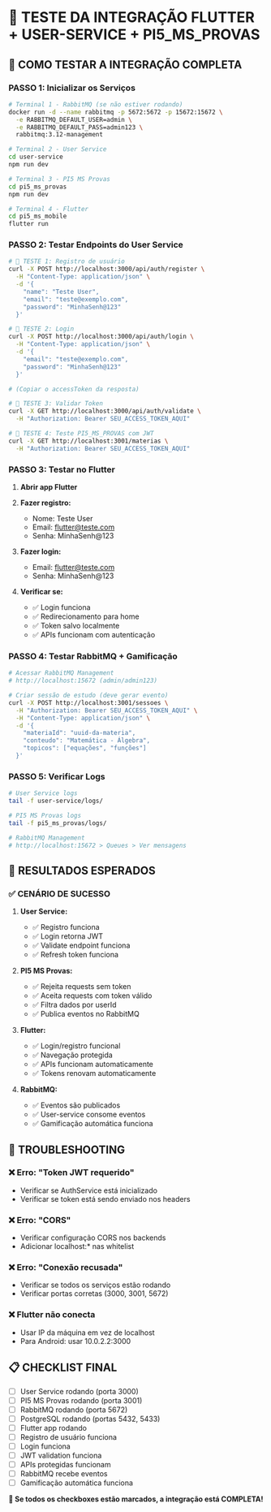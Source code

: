 # 🧪 TESTE DA INTEGRAÇÃO FLUTTER + USER-SERVICE + PI5_MS_PROVAS

## 🚀 COMO TESTAR A INTEGRAÇÃO COMPLETA

### **PASSO 1: Inicializar os Serviços**

```bash
# Terminal 1 - RabbitMQ (se não estiver rodando)
docker run -d --name rabbitmq -p 5672:5672 -p 15672:15672 \
  -e RABBITMQ_DEFAULT_USER=admin \
  -e RABBITMQ_DEFAULT_PASS=admin123 \
  rabbitmq:3.12-management

# Terminal 2 - User Service
cd user-service
npm run dev

# Terminal 3 - PI5 MS Provas
cd pi5_ms_provas
npm run dev

# Terminal 4 - Flutter
cd pi5_ms_mobile
flutter run
```

### **PASSO 2: Testar Endpoints do User Service**

```bash
# 🔐 TESTE 1: Registro de usuário
curl -X POST http://localhost:3000/api/auth/register \
  -H "Content-Type: application/json" \
  -d '{
    "name": "Teste User",
    "email": "teste@exemplo.com", 
    "password": "MinhaSenh@123"
  }'

# 🔐 TESTE 2: Login
curl -X POST http://localhost:3000/api/auth/login \
  -H "Content-Type: application/json" \
  -d '{
    "email": "teste@exemplo.com",
    "password": "MinhaSenh@123"
  }'

# (Copiar o accessToken da resposta)

# 🔐 TESTE 3: Validar Token
curl -X GET http://localhost:3000/api/auth/validate \
  -H "Authorization: Bearer SEU_ACCESS_TOKEN_AQUI"

# 🔐 TESTE 4: Teste PI5_MS_PROVAS com JWT
curl -X GET http://localhost:3001/materias \
  -H "Authorization: Bearer SEU_ACCESS_TOKEN_AQUI"
```

### **PASSO 3: Testar no Flutter**

1. **Abrir app Flutter**
2. **Fazer registro:**
   - Nome: Teste User
   - Email: flutter@teste.com  
   - Senha: MinhaSenh@123

3. **Fazer login:**
   - Email: flutter@teste.com
   - Senha: MinhaSenh@123

4. **Verificar se:**
   - ✅ Login funciona
   - ✅ Redirecionamento para home
   - ✅ Token salvo localmente
   - ✅ APIs funcionam com autenticação

### **PASSO 4: Testar RabbitMQ + Gamificação**

```bash
# Acessar RabbitMQ Management
# http://localhost:15672 (admin/admin123)

# Criar sessão de estudo (deve gerar evento)
curl -X POST http://localhost:3001/sessoes \
  -H "Authorization: Bearer SEU_ACCESS_TOKEN_AQUI" \
  -H "Content-Type: application/json" \
  -d '{
    "materiaId": "uuid-da-materia",
    "conteudo": "Matemática - Álgebra",
    "topicos": ["equações", "funções"]
  }'
```

### **PASSO 5: Verificar Logs**

```bash
# User Service logs
tail -f user-service/logs/

# PI5 MS Provas logs  
tail -f pi5_ms_provas/logs/

# RabbitMQ Management
# http://localhost:15672 > Queues > Ver mensagens
```

## 🎯 RESULTADOS ESPERADOS

### **✅ CENÁRIO DE SUCESSO**

1. **User Service:**
   - ✅ Registro funciona
   - ✅ Login retorna JWT
   - ✅ Validate endpoint funciona
   - ✅ Refresh token funciona

2. **PI5 MS Provas:**
   - ✅ Rejeita requests sem token
   - ✅ Aceita requests com token válido
   - ✅ Filtra dados por userId
   - ✅ Publica eventos no RabbitMQ

3. **Flutter:**
   - ✅ Login/registro funcional
   - ✅ Navegação protegida
   - ✅ APIs funcionam automaticamente
   - ✅ Tokens renovam automaticamente

4. **RabbitMQ:**
   - ✅ Eventos são publicados
   - ✅ User-service consome eventos
   - ✅ Gamificação automática funciona

## 🚨 TROUBLESHOOTING

### **❌ Erro: "Token JWT requerido"**
- Verificar se AuthService está inicializado
- Verificar se token está sendo enviado nos headers

### **❌ Erro: "CORS"**  
- Verificar configuração CORS nos backends
- Adicionar localhost:* nas whitelist

### **❌ Erro: "Conexão recusada"**
- Verificar se todos os serviços estão rodando
- Verificar portas corretas (3000, 3001, 5672)

### **❌ Flutter não conecta**
- Usar IP da máquina em vez de localhost
- Para Android: usar 10.0.2.2:3000

## 📋 CHECKLIST FINAL

- [ ] User Service rodando (porta 3000)
- [ ] PI5 MS Provas rodando (porta 3001)  
- [ ] RabbitMQ rodando (porta 5672)
- [ ] PostgreSQL rodando (portas 5432, 5433)
- [ ] Flutter app rodando
- [ ] Registro de usuário funciona
- [ ] Login funciona
- [ ] JWT validation funciona
- [ ] APIs protegidas funcionam
- [ ] RabbitMQ recebe eventos
- [ ] Gamificação automática funciona

**🎯 Se todos os checkboxes estão marcados, a integração está COMPLETA!** 
